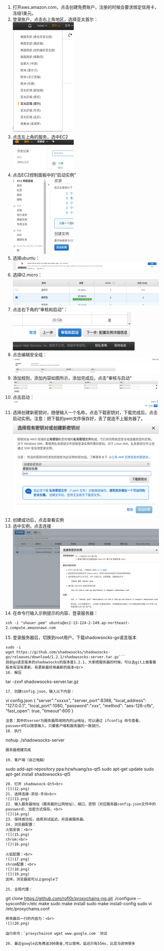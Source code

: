 1. 打开aws.amazon.com，点击创建免费账户，注册的时候会要求绑定信用卡，冻结1美元。
2. 登录账户，点击右上角地区，选择亚太首尔：<br>
![](1.png)
3. 点击左上角的服务，选中EC2<br>
![](2.png)
4. 点击EC2控制面板中的“启动实例”<br>
![](3.png)
5. 选择ubuntu：<br>
![](4.png)
6. 选择t2.micro：<br>
![](5.png)
7. 点击右下角的“审核和启动”：<br>
![](6.png)
8. 点击编辑安全组：<br>
![](7.png)
9. 添加规则，添加内容如图所示，添加完成后，点击“审核与启动”<br>
![](8.png)
10. 点击启动：<br>
![](9.png)
11. 选择创建新密钥对，随便输入一个名称，点击下载密钥对，下载完成后，点击启动实例。注意：把下载的pem文件保存好，丢了就连不上服务器了。<br>
![](10.png)
12. 创建成功后，点击查看实例<br>
13. 选中实例，点击连接<br>
![](11.png)
14. 在命令行输入示例提示的内容，登录服务器：<br>
```
ssh -i "shouer.pem" ubuntu@ec2-13-124-2-149.ap-northeast-2.compute.amazonaws.com
```
15. 登录服务器后，切换到root用户，下载shadowsocks-go语言版本
```
sudo -i
wget https://github.com/shadowsocks/shadowsocks-go/releases/download/1.2.1/shadowsocks-server.tar.gz```
目前go语言版本的shadowsocks的版本是1.2.1，大家搭服务器的时候，可以去git上面看看版本有没有更新，有更新最好用最新的版本<br>
16. 解压
```
tar -zxvf shadowsocks-server.tar.gz
```
17. 创建config.json，输入以下内容：
```
vi config.json
{
    "server":"xxxxx",
    "server_port":8388,
    "local_address": "127.0.0.1",
    "local_port":1080,
    "password":"xxx",
    "method": "aes-128-cfb",
    "fast_open": true,
    "timeout":600
}
```
注意：其中的server为服务器局域网内的ip地址，可以通过 ifconfig 命令查看，password可以随意输入，只要客户端和服务器的一致就行。
18. 执行
```
nohup ./shadowsocks-server
```
服务器搭建完成

19. 客户端（自己电脑）
```
sudo add-apt-repository ppa:hzwhuang/ss-qt5
sudo apt-get update
sudo apt-get install shadowsocks-qt5
```
20. 打开 shadowsock-Qt5<br>
![](12.png)
21. 选择连接-添加-手动<br>
![](13.png)
22. 输入服务器地址（服务器的公网地址）、端口、密钥（对应服务器config.json文件中的password）、加密方式保存。<br>
![](14.png)
23. 保持成功后，选择测试延迟，并连接服务器。
24. 浏览器配置：
火狐安装：<br>
![](15.png)
chrom:<br>
![](16.png)

火狐配置：<br>
![](17.png)
chrom配置：<br>
![](18.png)
![](19.png)
这样，浏览器就可以上google了

25. 全局代理：
```
git clone https://github.com/rofl0r/proxychains-ng.git
./configure --sysconfdir=/etc
make
sudo make install
sudo make install-config
sudo vi /etc/proxychains.conf
```
修改最后一行的内容为：<br>
![](20.png)

运行命令：`proxychains4 wget www.google.com `测试

26. 最近google云免费送300美金,可以使用。延迟只有55ms，比亚马逊快很多
